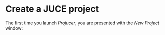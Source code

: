 # Create a JUCE project
The first time you launch *Projucer*, you are presented with the *New Project* window: